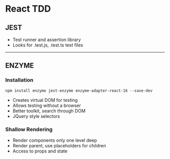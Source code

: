 # React TDD

## JEST

- Test runner and assertion library
- Looks for .test.js, .test.ts test files

---

## ENZYME

### Installation

`npm install enzyme jest-enzyme enzyme-adapter-react-16 --save-dev`

- Creates virtual DOM for testing
- Allows testing without a browser
- Better toolkit, search through DOM
- JQuery style selectors

### Shallow Rendering

- Render components only one level deep
- Render parent, use placeholders for children
- Access to props and state



